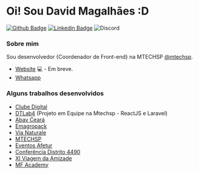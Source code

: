 # Oi! Sou David Magalhães :D

[![Github Badge](https://img.shields.io/badge/-Github-000?style=flat-square&logo=Github&logoColor=white&link=https://github.com/davidnmagalhaes)](https://github.com/davidnmagalhaes)
[![Linkedin Badge](https://img.shields.io/badge/-LinkedIn-blue?style=flat-square&logo=Linkedin&logoColor=white&link=https://www.linkedin.com/in/david-n-magalhaes//)](https://www.linkedin.com/in/david-n-magalhaes)
![Discord](https://img.shields.io/discord/807220787735691285)
### Sobre mim
Sou desenvolvedor {Coordenador de Front-end} na MTECHSP [@mtechsp](https://www.mtechsp.com.br/).

- [Website](https://davidmagalhaes.site/) 💻 - Em breve.
- [Whatsapp](https://api.whatsapp.com/send?phone=5585981194215&text=Ol%C3%A1%20David!%20Estou%20no%20seu%20Github%20e%20quero%20tirar%20d%C3%BAvidas.)

### Alguns trabalhos desenvolvidos

- [Clube Digital](https://clubedigital.ong.br/)
- [DTLab4](https://dtlab4.dtlab.com.br/) (Projeto em Equipe na Mtechsp - ReactJS e Laravel)
- [Abav Ceará](https://abavceara.com.br/)
- [Emagropack](http://emagropack.com.br)
- [Via Naturale](https://vianaturale.com.br)
- [MTECHSP](https://mtechsp.com.br)
- [Eventos Afetur](https://agenciaafetur.com.br/eventos)
- [Conferência Distrito 4490](https://conferenciadistrito4490.com.br/)
- [XI Viagem da Amizade](https://afetur.com.br/rotary2021)
- [MF Academy](https://mfacademybrasil.com/)
